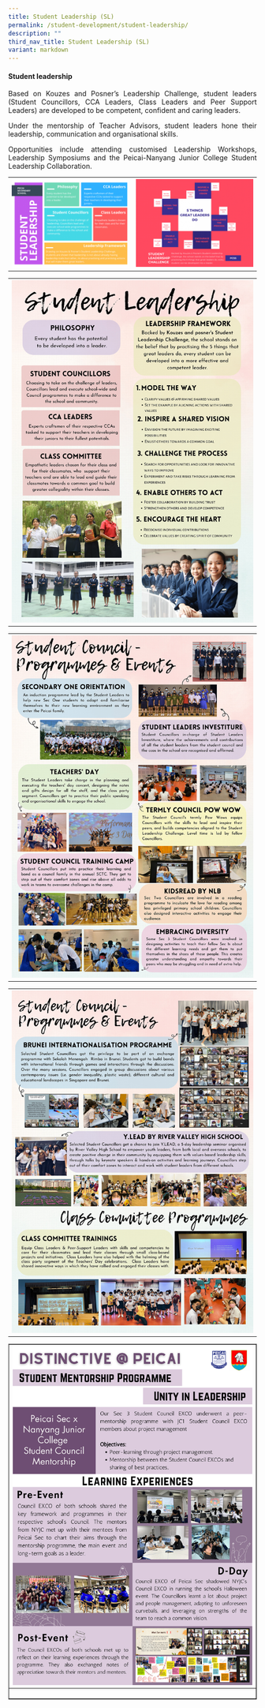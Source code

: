 ```yaml
---
title: Student Leadership (SL)
permalink: /student-development/student-leadership/
description: ""
third_nav_title: Student Leadership (SL)
variant: markdown
---
```

<h4><strong>Student leadership</strong></h4>
<p></p><p align="justify">Based on Kouzes and Posner’s Leadership Challenge, student leaders (Student Councillors, CCA Leaders, Class Leaders and Peer Support Leaders) are developed to be competent, confident and caring leaders.</p>
<p></p><p align="justify">Under the mentorship of Teacher Advisors, student leaders hone their leadership, communication and organisational skills.</p>
<p></p><p align="justify">Opportunities include attending customised Leadership Workshops, Leadership Symposiums and the Peicai-Nanyang Junior College Student Leadership Collaboration.</p>
<table>
<tbody>
<tr>
<th><img src="/images/student leadership1.jpg" style="width: 100%;"><br>	
</th><td><img src="/images/student leadership12.jpg" style="width: 100%;"><br>	
</td></tr>
</tbody>
</table>
<table>
<tbody>
<tr>
<th><img src="/images/Student_Leadership_Open_House_Poster_1.jpg" style="width: 100%;"><br>	
</th></tr>
</tbody>
</table>
<table>
<tbody>
<tr>
<th><img src="/images/Student_Leadership_Open_House_Poster_2.jpg" style="width: 100%;"><br>	
</th></tr>
</tbody>
</table><table>
<tbody>
<tr>
<th><img src="/images/Student_Leadership_Open_House_Poster_3.jpg" style="width: 100%;"><br>	
</th></tr>
</tbody>
</table>
<table style="border-collapse: collapse; width: 100%;" border="1">
<tbody>
<tr>
<td style="width: 33.3333%;"><img style="width: 100%;" src="/images/Student_Mentorship_Programme_v1.jpg"></td>
</tr>
<tr>
<td style="width: 33.3333%;"><p style="text-align: center;"></p></td>
</tr>
</tbody>
</table>